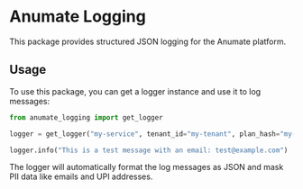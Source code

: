 # Anumate Logging

This package provides structured JSON logging for the Anumate platform.

## Usage

To use this package, you can get a logger instance and use it to log messages:

```python
from anumate_logging import get_logger

logger = get_logger("my-service", tenant_id="my-tenant", plan_hash="my-hash", run_id="my-run")

logger.info("This is a test message with an email: test@example.com")
```

The logger will automatically format the log messages as JSON and mask PII data like emails and UPI addresses.

